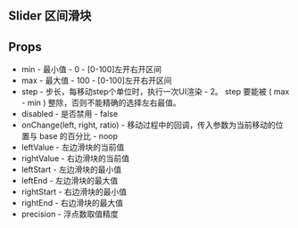 ## Slider 区间滑块

## Props
+ min - 最小值 - 0 - [0-100]左开右开区间
+ max - 最大值 - 100 - [0-100]左开右开区间
+ step - 步长，每移动step个单位时，执行一次UI渲染 - 2。
  step 要能被 ( max - min ) 整除，否则不能精确的选择左右最值。
+ disabled - 是否禁用 - false
+ onChange(left, right, ratio) - 移动过程中的回调，传入参数为当前移动的位置与 base 的百分比 - noop
+ leftValue - 左边滑块的当前值
+ rightValue - 右边滑块的当前值
+ leftStart - 左边滑块的最小值
+ leftEnd - 左边滑块的最大值
+ rightStart - 右边滑块的最小值
+ rightEnd - 右边滑块的最大值
+ precision - 浮点数取值精度
